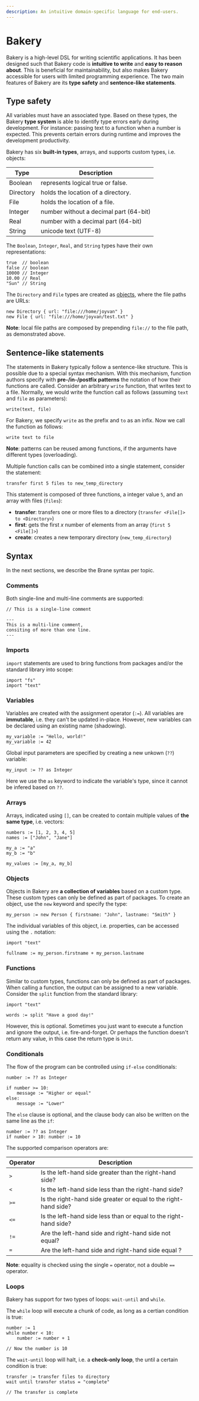 ```yaml
---
description: An intuitive domain-specific language for end-users.
---
```


# Bakery

Bakery is a high-level DSL for writing scientific applications. It has been designed such that Bakery code is **intuitive to write** and **easy to reason about**. This is beneficial for maintainability, but also makes Bakery accessible for users with limited programming experience. The two main features of Bakery are its **type safety** and **sentence-like statements**.

## Type safety

All variables must have an associated type. Based on these types, the Bakery **type system** is able to identify type errors early during development. For instance: passing text to a function when a number is expected. This prevents certain errors during runtime and improves the development productivity.

Bakery has six **built-in types**, arrays, and supports custom types, i.e. objects:

| Type      | Description                            |
| --------- | -------------------------------------- |
| Boolean   | represents logical true or false.      |
| Directory | holds the location of a directory.     |
| File      | holds the location of a file.          |
| Integer   | number without a decimal part (64-bit) |
| Real      | number with a decimal part (64-bit)    |
| String    | unicode text (UTF-8)                   |

The `Boolean`, `Integer`, `Real`, and `String` types have their own representations:

```
true  // boolean
false // boolean
10000 // Integer
10.00 // Real
"Sun" // String
```

The `Directory` and `File` types are created as [objects](https://github.com/onnovalkering/brane/tree/d9367aa773eb2435f4ab7d214635c85b5b1244bb#objects), where the file paths are URLs:

```
new Directory { url: "file:///home/joyvan" }
new File { url: "file:///home/joyvan/test.txt" }
```

**Note**: local file paths are composed by prepending `file://` to the file path, as demonstrated above.

## Sentence-like statements

The statements in Bakery typically follow a sentence-like structure. This is possible due to a special syntax mechanism. With this mechanism, function authors specify with **pre-/in-/postfix patterns** the notation of how their functions are called. Consider an arbitrary `write` function, that writes text to a file. Normally, we would write the function call as follows (assuming `text` and `file` as parameters):

```
write(text, file)
```

For Bakery, we specify `write` as the prefix and `to` as an infix. Now we call the function as follows:

```
write text to file
```

**Note**: patterns can be reused among functions, if the arguments have different types (overloading).

Multiple function calls can be combined into a single statement, consider the statement:

```
transfer first 5 files to new_temp_directory
```

This statement is composed of three functions, a integer value `5`, and an array with files (`files`):

* **transfer**: transfers one or more files to a directory (`transfer <File[]> to <Directory>`)
* **first**: gets the first _x_ number of elements from an array (`first 5 <File[]>`)
* **create**: creates a new temporary directory (`new_temp_directory`)

## Syntax

In the next sections, we describe the Brane syntax per topic.

### Comments

Both single-line and multi-line comments are supported:

```
// This is a single-line comment

--- 
This is a multi-line comment,
consiting of more than one line.
---
```

### Imports

`import` statements are used to bring functions from packages and/or the standard library into scope:

```
import "fs"
import "text"
```

### Variables

Variables are created with the assignment operator (`:=`). All variables are **immutable**, i.e. they can't be updated in-place. However, new variables can be declared using an existing name (shadowing).

```
my_variable := "Hello, world!"
my_variable := 42
```

Global input parameters are specified by creating a new unkown (`??`) variable:

```
my_input := ?? as Integer
```

Here we use the `as` keyword to indicate the variable's type, since it cannot be infered based on `??`.

### Arrays

Arrays, indicated using `[]`, can be created to contain multiple values of **the same type**, i.e. vectors:

```
numbers := [1, 2, 3, 4, 5]
names := ["John", "Jane"]

my_a := "a"
my_b := "b"

my_values := [my_a, my_b]
```

### Objects

Objects in Bakery are **a collection of variables** based on a custom type. These custom types can only be defined as part of packages. To create an object, use the `new` keyword and specify the type:

```
my_person := new Person { firstname: "John", lastname: "Smith" }
```

The individual variables of this object, i.e. properties, can be accessed using the `.` notation:

```
import "text"

fullname := my_person.firstname + my_person.lastname
```

### Functions

Similar to custom types, functions can only be defined as part of packages. When calling a function, the output can be assigned to a new variable. Consider the `split` function from the standard library:

```
import "text"

words := split "Have a good day!"
```

However, this is optional. Sometimes you just want to execute a function and ignore the output, i.e. fire-and-forget. Or perhaps the function doesn't return any value, in this case the return type is `Unit`.

### Conditionals

The flow of the program can be controlled using `if-else` conditionals:

```
number := ?? as Integer

if number >= 10: 
    message := "Higher or equal"
else:
    message := "Lower"
```

The `else` clause is optional, and the clause body can also be written on the same line as the `if`:

```
number := ?? as Integer
if number > 10: number := 10
```

The supported comparison operators are:

| Operator | Description                                                      |
| -------- | ---------------------------------------------------------------- |
| `>`      | Is the left-hand side greater than the right-hand side?          |
| `<`      | Is the left-hand side less than the right-hand side?             |
| `>=`     | Is the right-hand side greater or equal to the right-hand side?  |
| `<=`     | Is the left-hand side less than or equal to the right-hand side? |
| `!=`     | Are the left-hand side and right-hand side not equal?            |
| `=`      | Are the left-hand side and right-hand side equal ?               |

**Note**: equality is checked using the single `=` operator, not a double `==` operator.

### Loops

Bakery has support for two types of loops: `wait-until` and `while`.

The `while` loop will execute a chunk of code, as long as a certian condition is true:

```
number := 1
while number < 10:
    number := number + 1

// Now the number is 10
```

The `wait-until` loop will halt, i.e. a **check-only loop**, the until a certain condition is true:

```
transfer := transfer files to directory
wait until transfer status = "complete"

// The transfer is complete
```
